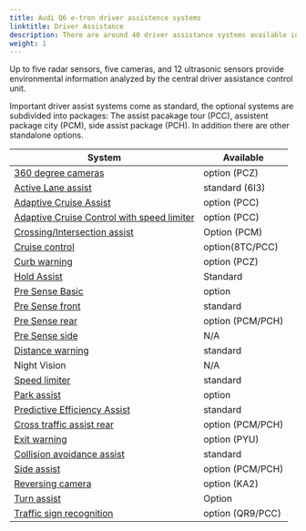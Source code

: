 ```yaml
---
title: Audi Q6 e-tron driver assistence systems
linktitle: Driver Assistance
description: There are around 40 driver assistance systems available in the Audi Q6 e-tron
weight: 1
---
```

<!-- markdownlint-disable MD033 -->

Up to five radar sensors, five cameras, and 12 ultrasonic sensors provide environmental information analyzed by the central driver assistance control unit.

Important driver assist systems come as standard, the optional systems are subdivided into packages: The assist pacakage tour (PCC), assistent package city (PCM), side assist package (PCH). In addition there are other standalone options.


| **System**    | **Available** |
| ----------- | ----------- |
| [360 degree cameras](360camera) | option (PCZ) |
| [Active Lane assist](activelaneassist) | standard (6I3)|
| [Adaptive Cruise Assist](adaptivecruiseassist) | option (PCC) |
| [Adaptive Cruise Control with speed limiter](adaptivecruisecontrol) | option (PCC) |
| [Crossing/Intersection assist](crossingassist) | Option (PCM) |
| [Cruise control](cruisecontrol) | option(8TC/PCC) |
| [Curb warning](curbwarning) | option (PCZ) |
| [Hold Assist](holdassist) | Standard |
| [Pre Sense Basic](presensebasic) | option |
| [Pre Sense front](presensefront) | standard |
| [Pre Sense rear](presenserear) | option (PCM/PCH) |
| [Pre Sense side](presenseside) | N/A |
| [Distance warning](distancewarning) | standard |
| Night Vision| N/A |
| [Speed limiter](speedlimiter) | standard |
| [Park assist](parkassist) | option |
| [Predictive Efficiency Assist](predictiveefficiencyassist) | standard |
| [Cross traffic assist rear](crosstrafficassistrear) | option (PCM/PCH) |
| [Exit warning](exitwarning) | option (PYU) |
| [Collision avoidance assist](collisionavoidanceassist) | standard |
| [Side assist](sideassist) | option (PCM/PCH) |
| [Reversing camera](reversingcamera) | option (KA2) |
| [Turn assist](turnassist) | Option  |
| [Traffic sign recognition](trafficsignrecognition) | option (QR9/PCC) |

